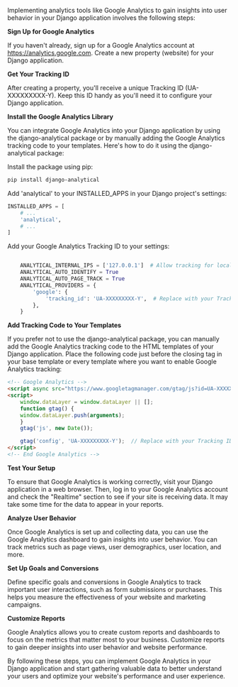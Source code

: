 Implementing analytics tools like Google Analytics to gain insights into user behavior in your Django application involves the following steps:

**Sign Up for Google Analytics**

If you haven't already, sign up for a Google Analytics account at https://analytics.google.com. Create a new property (website) for your Django application.

**Get Your Tracking ID**

After creating a property, you'll receive a unique Tracking ID (UA-XXXXXXXXX-Y). Keep this ID handy as you'll need it to configure your Django application.

**Install the Google Analytics Library**

You can integrate Google Analytics into your Django application by using the django-analytical package or by manually adding the Google Analytics tracking code to your templates. Here's how to do it using the django-analytical package:

Install the package using pip:

```bash
pip install django-analytical
```

Add 'analytical' to your INSTALLED_APPS in your Django project's settings:

```python
INSTALLED_APPS = [
    # ...
    'analytical',
    # ...
]
```

Add your Google Analytics Tracking ID to your settings:

```python

    ANALYTICAL_INTERNAL_IPS = ['127.0.0.1']  # Allow tracking for localhost
    ANALYTICAL_AUTO_IDENTIFY = True
    ANALYTICAL_AUTO_PAGE_TRACK = True
    ANALYTICAL_PROVIDERS = {
        'google': {
            'tracking_id': 'UA-XXXXXXXXX-Y',  # Replace with your Tracking ID
        },
    }
```

**Add Tracking Code to Your Templates**

If you prefer not to use the django-analytical package, you can manually add the Google Analytics tracking code to the HTML templates of your Django application. Place the following code just before the closing </head> tag in your base template or every template where you want to enable Google Analytics tracking:

```html
<!-- Google Analytics -->
<script async src="https://www.googletagmanager.com/gtag/js?id=UA-XXXXXXXXX-Y"></script>
<script>
    window.dataLayer = window.dataLayer || [];
    function gtag() {
    window.dataLayer.push(arguments);
    }
    gtag('js', new Date());

    gtag('config', 'UA-XXXXXXXXX-Y');  // Replace with your Tracking ID
</script>
<!-- End Google Analytics -->
```

**Test Your Setup**

To ensure that Google Analytics is working correctly, visit your Django application in a web browser. Then, log in to your Google Analytics account and check the "Realtime" section to see if your site is receiving data. It may take some time for the data to appear in your reports.

**Analyze User Behavior**

Once Google Analytics is set up and collecting data, you can use the Google Analytics dashboard to gain insights into user behavior. You can track metrics such as page views, user demographics, user location, and more.

**Set Up Goals and Conversions**

Define specific goals and conversions in Google Analytics to track important user interactions, such as form submissions or purchases. This helps you measure the effectiveness of your website and marketing campaigns.

**Customize Reports**

Google Analytics allows you to create custom reports and dashboards to focus on the metrics that matter most to your business. Customize reports to gain deeper insights into user behavior and website performance.

By following these steps, you can implement Google Analytics in your Django application and start gathering valuable data to better understand your users and optimize your website's performance and user experience.

